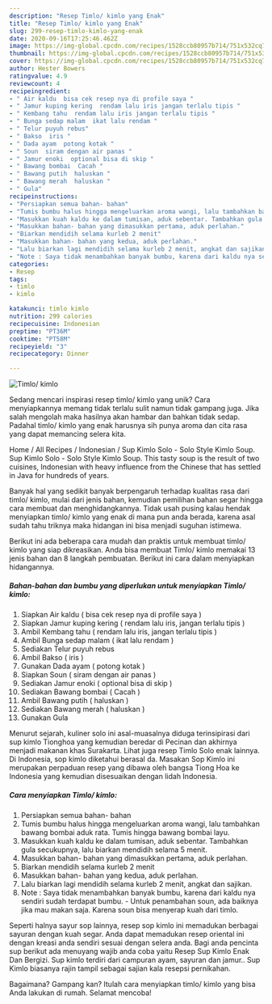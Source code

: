 ```yaml
---
description: "Resep Timlo/ kimlo yang Enak"
title: "Resep Timlo/ kimlo yang Enak"
slug: 299-resep-timlo-kimlo-yang-enak
date: 2020-09-16T17:25:46.462Z
image: https://img-global.cpcdn.com/recipes/1528ccb80957b714/751x532cq70/timlo-kimlo-foto-resep-utama.jpg
thumbnail: https://img-global.cpcdn.com/recipes/1528ccb80957b714/751x532cq70/timlo-kimlo-foto-resep-utama.jpg
cover: https://img-global.cpcdn.com/recipes/1528ccb80957b714/751x532cq70/timlo-kimlo-foto-resep-utama.jpg
author: Hester Bowers
ratingvalue: 4.9
reviewcount: 4
recipeingredient:
- " Air kaldu  bisa cek resep nya di profile saya "
- " Jamur kuping kering  rendam lalu iris jangan terlalu tipis "
- " Kembang tahu  rendam lalu iris jangan terlalu tipis "
- " Bunga sedap malam  ikat lalu rendam "
- " Telur puyuh rebus"
- " Bakso  iris "
- " Dada ayam  potong kotak "
- " Soun  siram dengan air panas "
- " Jamur enoki  optional bisa di skip "
- " Bawang bombai  Cacah "
- " Bawang putih  haluskan "
- " Bawang merah  haluskan "
- " Gula"
recipeinstructions:
- "Persiapkan semua bahan- bahan"
- "Tumis bumbu halus hingga mengeluarkan aroma wangi, lalu tambahkan bawang bombai aduk rata. Tumis hingga bawang bombai layu."
- "Masukkan kuah kaldu ke dalam tumisan, aduk sebentar. Tambahkan gula secukupnya, lalu biarkan mendidih selama 5 menit."
- "Masukkan bahan- bahan yang dimasukkan pertama, aduk perlahan."
- "Biarkan mendidih selama kurleb 2 menit"
- "Masukkan bahan- bahan yang kedua, aduk perlahan."
- "Lalu biarkan lagi mendidih selama kurleb 2 menit, angkat dan sajikan."
- "Note : Saya tidak menambahkan banyak bumbu, karena dari kaldu nya sendiri sudah terdapat bumbu. Untuk penambahan soun, ada baiknya jika mau makan saja. Karena soun bisa menyerap kuah dari timlo."
categories:
- Resep
tags:
- timlo
- kimlo

katakunci: timlo kimlo 
nutrition: 299 calories
recipecuisine: Indonesian
preptime: "PT36M"
cooktime: "PT58M"
recipeyield: "3"
recipecategory: Dinner

---
```



![Timlo/ kimlo](https://img-global.cpcdn.com/recipes/1528ccb80957b714/751x532cq70/timlo-kimlo-foto-resep-utama.jpg)

Sedang mencari inspirasi resep timlo/ kimlo yang unik? Cara menyiapkannya memang tidak terlalu sulit namun tidak gampang juga. Jika salah mengolah maka hasilnya akan hambar dan bahkan tidak sedap. Padahal timlo/ kimlo yang enak harusnya sih punya aroma dan cita rasa yang dapat memancing selera kita.

Home / All Recipes / Indonesian / Sup Kimlo Solo - Solo Style Kimlo Soup. Sup Kimlo Solo - Solo Style Kimlo Soup. This tasty soup is the result of two cuisines, Indonesian with heavy influence from the Chinese that has settled in Java for hundreds of years.

Banyak hal yang sedikit banyak berpengaruh terhadap kualitas rasa dari timlo/ kimlo, mulai dari jenis bahan, kemudian pemilihan bahan segar hingga cara membuat dan menghidangkannya. Tidak usah pusing kalau hendak menyiapkan timlo/ kimlo yang enak di mana pun anda berada, karena asal sudah tahu triknya maka hidangan ini bisa menjadi suguhan istimewa.


Berikut ini ada beberapa cara mudah dan praktis untuk membuat timlo/ kimlo yang siap dikreasikan. Anda bisa membuat Timlo/ kimlo memakai 13 jenis bahan dan 8 langkah pembuatan. Berikut ini cara dalam menyiapkan hidangannya.

<!--inarticleads1-->

##### Bahan-bahan dan bumbu yang diperlukan untuk menyiapkan Timlo/ kimlo:

1. Siapkan  Air kaldu ( bisa cek resep nya di profile saya )
1. Siapkan  Jamur kuping kering ( rendam lalu iris, jangan terlalu tipis )
1. Ambil  Kembang tahu ( rendam lalu iris, jangan terlalu tipis )
1. Ambil  Bunga sedap malam ( ikat lalu rendam )
1. Sediakan  Telur puyuh rebus
1. Ambil  Bakso ( iris )
1. Gunakan  Dada ayam ( potong kotak )
1. Siapkan  Soun ( siram dengan air panas )
1. Sediakan  Jamur enoki ( optional bisa di skip )
1. Sediakan  Bawang bombai ( Cacah )
1. Ambil  Bawang putih ( haluskan )
1. Sediakan  Bawang merah ( haluskan )
1. Gunakan  Gula


Menurut sejarah, kuliner solo ini asal-muasalnya diduga terinsipirasi dari sup kimlo Tionghoa yang kemudian beredar di Pecinan dan akhirnya menjadi makanan khas Surakarta. Lihat juga resep Timlo Solo enak lainnya. Di Indonesia, sop kimlo diketahui berasal da. Masakan Sop Kimlo ini merupakan perpaduan resep yang dibawa oleh bangsa Tiong Hoa ke Indonesia yang kemudian disesuaikan dengan lidah Indonesia. 

<!--inarticleads2-->

##### Cara menyiapkan Timlo/ kimlo:

1. Persiapkan semua bahan- bahan
1. Tumis bumbu halus hingga mengeluarkan aroma wangi, lalu tambahkan bawang bombai aduk rata. Tumis hingga bawang bombai layu.
1. Masukkan kuah kaldu ke dalam tumisan, aduk sebentar. Tambahkan gula secukupnya, lalu biarkan mendidih selama 5 menit.
1. Masukkan bahan- bahan yang dimasukkan pertama, aduk perlahan.
1. Biarkan mendidih selama kurleb 2 menit
1. Masukkan bahan- bahan yang kedua, aduk perlahan.
1. Lalu biarkan lagi mendidih selama kurleb 2 menit, angkat dan sajikan.
1. Note : Saya tidak menambahkan banyak bumbu, karena dari kaldu nya sendiri sudah terdapat bumbu. - Untuk penambahan soun, ada baiknya jika mau makan saja. Karena soun bisa menyerap kuah dari timlo.


Seperti halnya sayur sop lainnya, resep sop kimlo ini memadukan berbagai sayuran dengan kuah segar. Anda dapat memadukan resep oriental ini dengan kreasi anda sendiri sesuai dengan selera anda. Bagi anda pencinta sup berikut ada menuyang wajib anda coba yaitu Resep Sup Kimlo Enak Dan Bergizi. Sup kimlo terdiri dari campuran ayam, sayuran dan jamur.. Sup Kimlo biasanya rajin tampil sebagai sajian kala resepsi pernikahan. 

Bagaimana? Gampang kan? Itulah cara menyiapkan timlo/ kimlo yang bisa Anda lakukan di rumah. Selamat mencoba!
